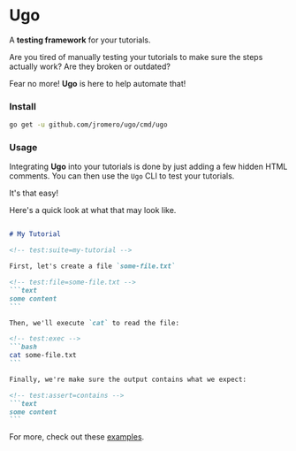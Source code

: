# Ugo

A **testing framework** for your tutorials.

Are you tired of manually testing your tutorials to make sure the steps actually work? Are they broken or outdated? 

Fear no more! **Ugo** is here to help automate that!

### Install

```bash
go get -u github.com/jromero/ugo/cmd/ugo
```

### Usage

Integrating **Ugo** into your tutorials is done by just adding a few hidden HTML comments. You can then use the `Ugo` CLI to test your tutorials. 

It's that easy!

Here's a quick look at what that may look like.

~~~markdown

# My Tutorial

<!-- test:suite=my-tutorial -->

First, let's create a file `some-file.txt`

<!-- test:file=some-file.txt -->
```text
some content
```

Then, we'll execute `cat` to read the file:

<!-- test:exec -->
```bash
cat some-file.txt
```

Finally, we're make sure the output contains what we expect:

<!-- test:assert=contains -->
```text
some content
```

~~~

For more, check out these [examples](docs/examples).